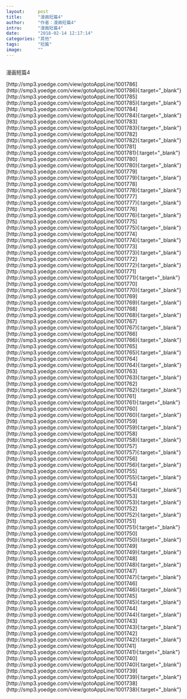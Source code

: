 ```yaml
---
layout:     post
title:      "漫画短篇4"
author:     "作者：漫画短篇4"
intro:      "漫画短篇4"
date:       "2018-02-14 12:17:14"
categories: "其他"
tags:       "短篇"
image:      ""
---
```

<div style="text-align: center">
<p><img src=""/></p>
</div>
<p class="post-meta">
<span>漫画短篇4</span>
</p>
[http://smp3.yoedge.com/view/gotoAppLine/1001786](http://smp3.yoedge.com/view/gotoAppLine/1001786){:target="_blank"}
[http://smp3.yoedge.com/view/gotoAppLine/1001785](http://smp3.yoedge.com/view/gotoAppLine/1001785){:target="_blank"}
[http://smp3.yoedge.com/view/gotoAppLine/1001784](http://smp3.yoedge.com/view/gotoAppLine/1001784){:target="_blank"}
[http://smp3.yoedge.com/view/gotoAppLine/1001783](http://smp3.yoedge.com/view/gotoAppLine/1001783){:target="_blank"}
[http://smp3.yoedge.com/view/gotoAppLine/1001782](http://smp3.yoedge.com/view/gotoAppLine/1001782){:target="_blank"}
[http://smp3.yoedge.com/view/gotoAppLine/1001781](http://smp3.yoedge.com/view/gotoAppLine/1001781){:target="_blank"}
[http://smp3.yoedge.com/view/gotoAppLine/1001780](http://smp3.yoedge.com/view/gotoAppLine/1001780){:target="_blank"}
[http://smp3.yoedge.com/view/gotoAppLine/1001779](http://smp3.yoedge.com/view/gotoAppLine/1001779){:target="_blank"}
[http://smp3.yoedge.com/view/gotoAppLine/1001778](http://smp3.yoedge.com/view/gotoAppLine/1001778){:target="_blank"}
[http://smp3.yoedge.com/view/gotoAppLine/1001777](http://smp3.yoedge.com/view/gotoAppLine/1001777){:target="_blank"}
[http://smp3.yoedge.com/view/gotoAppLine/1001776](http://smp3.yoedge.com/view/gotoAppLine/1001776){:target="_blank"}
[http://smp3.yoedge.com/view/gotoAppLine/1001775](http://smp3.yoedge.com/view/gotoAppLine/1001775){:target="_blank"}
[http://smp3.yoedge.com/view/gotoAppLine/1001774](http://smp3.yoedge.com/view/gotoAppLine/1001774){:target="_blank"}
[http://smp3.yoedge.com/view/gotoAppLine/1001773](http://smp3.yoedge.com/view/gotoAppLine/1001773){:target="_blank"}
[http://smp3.yoedge.com/view/gotoAppLine/1001772](http://smp3.yoedge.com/view/gotoAppLine/1001772){:target="_blank"}
[http://smp3.yoedge.com/view/gotoAppLine/1001771](http://smp3.yoedge.com/view/gotoAppLine/1001771){:target="_blank"}
[http://smp3.yoedge.com/view/gotoAppLine/1001770](http://smp3.yoedge.com/view/gotoAppLine/1001770){:target="_blank"}
[http://smp3.yoedge.com/view/gotoAppLine/1001769](http://smp3.yoedge.com/view/gotoAppLine/1001769){:target="_blank"}
[http://smp3.yoedge.com/view/gotoAppLine/1001768](http://smp3.yoedge.com/view/gotoAppLine/1001768){:target="_blank"}
[http://smp3.yoedge.com/view/gotoAppLine/1001767](http://smp3.yoedge.com/view/gotoAppLine/1001767){:target="_blank"}
[http://smp3.yoedge.com/view/gotoAppLine/1001766](http://smp3.yoedge.com/view/gotoAppLine/1001766){:target="_blank"}
[http://smp3.yoedge.com/view/gotoAppLine/1001765](http://smp3.yoedge.com/view/gotoAppLine/1001765){:target="_blank"}
[http://smp3.yoedge.com/view/gotoAppLine/1001764](http://smp3.yoedge.com/view/gotoAppLine/1001764){:target="_blank"}
[http://smp3.yoedge.com/view/gotoAppLine/1001763](http://smp3.yoedge.com/view/gotoAppLine/1001763){:target="_blank"}
[http://smp3.yoedge.com/view/gotoAppLine/1001762](http://smp3.yoedge.com/view/gotoAppLine/1001762){:target="_blank"}
[http://smp3.yoedge.com/view/gotoAppLine/1001761](http://smp3.yoedge.com/view/gotoAppLine/1001761){:target="_blank"}
[http://smp3.yoedge.com/view/gotoAppLine/1001760](http://smp3.yoedge.com/view/gotoAppLine/1001760){:target="_blank"}
[http://smp3.yoedge.com/view/gotoAppLine/1001759](http://smp3.yoedge.com/view/gotoAppLine/1001759){:target="_blank"}
[http://smp3.yoedge.com/view/gotoAppLine/1001758](http://smp3.yoedge.com/view/gotoAppLine/1001758){:target="_blank"}
[http://smp3.yoedge.com/view/gotoAppLine/1001757](http://smp3.yoedge.com/view/gotoAppLine/1001757){:target="_blank"}
[http://smp3.yoedge.com/view/gotoAppLine/1001756](http://smp3.yoedge.com/view/gotoAppLine/1001756){:target="_blank"}
[http://smp3.yoedge.com/view/gotoAppLine/1001755](http://smp3.yoedge.com/view/gotoAppLine/1001755){:target="_blank"}
[http://smp3.yoedge.com/view/gotoAppLine/1001754](http://smp3.yoedge.com/view/gotoAppLine/1001754){:target="_blank"}
[http://smp3.yoedge.com/view/gotoAppLine/1001753](http://smp3.yoedge.com/view/gotoAppLine/1001753){:target="_blank"}
[http://smp3.yoedge.com/view/gotoAppLine/1001752](http://smp3.yoedge.com/view/gotoAppLine/1001752){:target="_blank"}
[http://smp3.yoedge.com/view/gotoAppLine/1001751](http://smp3.yoedge.com/view/gotoAppLine/1001751){:target="_blank"}
[http://smp3.yoedge.com/view/gotoAppLine/1001750](http://smp3.yoedge.com/view/gotoAppLine/1001750){:target="_blank"}
[http://smp3.yoedge.com/view/gotoAppLine/1001749](http://smp3.yoedge.com/view/gotoAppLine/1001749){:target="_blank"}
[http://smp3.yoedge.com/view/gotoAppLine/1001748](http://smp3.yoedge.com/view/gotoAppLine/1001748){:target="_blank"}
[http://smp3.yoedge.com/view/gotoAppLine/1001747](http://smp3.yoedge.com/view/gotoAppLine/1001747){:target="_blank"}
[http://smp3.yoedge.com/view/gotoAppLine/1001746](http://smp3.yoedge.com/view/gotoAppLine/1001746){:target="_blank"}
[http://smp3.yoedge.com/view/gotoAppLine/1001745](http://smp3.yoedge.com/view/gotoAppLine/1001745){:target="_blank"}
[http://smp3.yoedge.com/view/gotoAppLine/1001744](http://smp3.yoedge.com/view/gotoAppLine/1001744){:target="_blank"}
[http://smp3.yoedge.com/view/gotoAppLine/1001743](http://smp3.yoedge.com/view/gotoAppLine/1001743){:target="_blank"}
[http://smp3.yoedge.com/view/gotoAppLine/1001742](http://smp3.yoedge.com/view/gotoAppLine/1001742){:target="_blank"}
[http://smp3.yoedge.com/view/gotoAppLine/1001741](http://smp3.yoedge.com/view/gotoAppLine/1001741){:target="_blank"}
[http://smp3.yoedge.com/view/gotoAppLine/1001740](http://smp3.yoedge.com/view/gotoAppLine/1001740){:target="_blank"}
[http://smp3.yoedge.com/view/gotoAppLine/1001739](http://smp3.yoedge.com/view/gotoAppLine/1001739){:target="_blank"}
[http://smp3.yoedge.com/view/gotoAppLine/1001738](http://smp3.yoedge.com/view/gotoAppLine/1001738){:target="_blank"}


